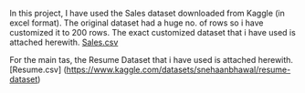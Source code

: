 In this project, I have used the Sales dataset downloaded from Kaggle (in excel format).
The original dataset had a huge no. of rows so i have customized it to 200 rows.
The exact customized dataset that i have used is attached herewith.
[Sales.csv](https://github.com/user-attachments/files/22166647/Sales.csv)

For the main tas, the Resume Dataset that i have used is attached herewith. 
[Resume.csv] (https://www.kaggle.com/datasets/snehaanbhawal/resume-dataset)




